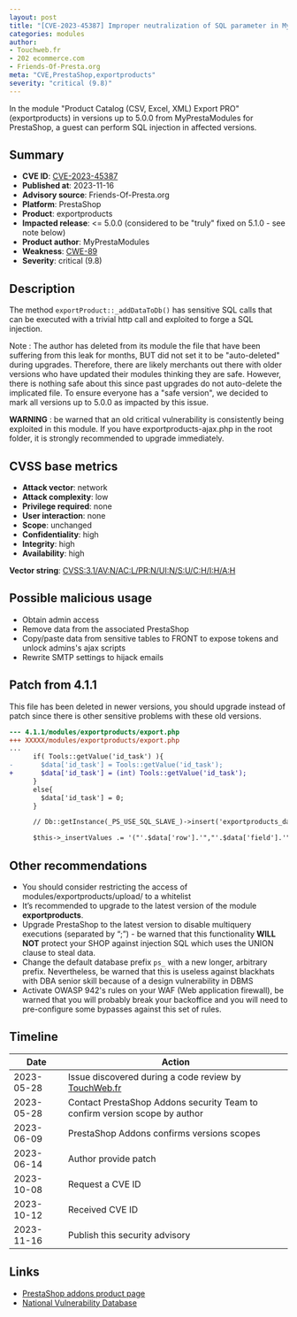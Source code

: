 ```yaml
---
layout: post
title: "[CVE-2023-45387] Improper neutralization of SQL parameter in MyPrestaModules - Product Catalog (CSV, Excel, XML) Export PRO module for PrestaShop"
categories: modules
author:
- Touchweb.fr
- 202 ecommerce.com
- Friends-Of-Presta.org
meta: "CVE,PrestaShop,exportproducts"
severity: "critical (9.8)"
---
```


In the module "Product Catalog (CSV, Excel, XML) Export PRO" (exportproducts) in versions up to 5.0.0 from MyPrestaModules for PrestaShop, a guest can perform SQL injection in affected versions.

## Summary

* **CVE ID**: [CVE-2023-45387](https://cve.mitre.org/cgi-bin/cvename.cgi?name=CVE-2023-45387)
* **Published at**: 2023-11-16
* **Advisory source**: Friends-Of-Presta.org
* **Platform**: PrestaShop
* **Product**: exportproducts
* **Impacted release**: <= 5.0.0 (considered to be "truly" fixed on 5.1.0 - see note below)
* **Product author**: MyPrestaModules
* **Weakness**: [CWE-89](https://cwe.mitre.org/data/definitions/89.html)
* **Severity**: critical (9.8)

## Description

The method `exportProduct::_addDataToDb()` has sensitive SQL calls that can be executed with a trivial http call and exploited to forge a SQL injection.

Note : The author has deleted from its module the file that have been suffering from this leak for months, BUT did not set it to be "auto-deleted" during upgrades. Therefore, there are likely merchants out there with older versions who have updated their modules thinking they are safe. However, there is nothing safe about this since past upgrades do not auto-delete the implicated file. To ensure everyone has a "safe version", we decided to mark all versions up to 5.0.0 as impacted by this issue.

**WARNING** : be warned that an old critical vulnerability is consistently being exploited in this module. If you have exportproducts-ajax.php in the root folder, it is strongly recommended to upgrade immediately.

## CVSS base metrics

* **Attack vector**: network
* **Attack complexity**: low
* **Privilege required**: none
* **User interaction**: none
* **Scope**: unchanged
* **Confidentiality**: high
* **Integrity**: high
* **Availability**: high

**Vector string**: [CVSS:3.1/AV:N/AC:L/PR:N/UI:N/S:U/C:H/I:H/A:H](https://nvd.nist.gov/vuln-metrics/cvss/v3-calculator?vector=AV:N/AC:L/PR:N/UI:N/S:U/C:H/I:H/A:H)

## Possible malicious usage

* Obtain admin access
* Remove data from the associated PrestaShop
* Copy/paste data from sensitive tables to FRONT to expose tokens and unlock admins's ajax scripts
* Rewrite SMTP settings to hijack emails

## Patch from 4.1.1

This file has been deleted in newer versions, you should upgrade instead of patch since there is other sensitive problems with these old versions.

```diff
--- 4.1.1/modules/exportproducts/export.php
+++ XXXXX/modules/exportproducts/export.php
...
      if( Tools::getValue('id_task') ){
-       $data['id_task'] = Tools::getValue('id_task');
+       $data['id_task'] = (int) Tools::getValue('id_task');
      }
      else{
        $data['id_task'] = 0;
      }

      // Db::getInstance(_PS_USE_SQL_SLAVE_)->insert('exportproducts_data', $data);

      $this->_insertValues .= '("'.$data['row'].'","'.$data['field'].'","'.$data['value'].'","'.$data['id_task'].'"),';
```

## Other recommendations

* You should consider restricting the access of modules/exportproducts/upload/ to a whitelist
* It’s recommended to upgrade to the latest version of the module **exportproducts**.
* Upgrade PrestaShop to the latest version to disable multiquery executions (separated by “;”) - be warned that this functionality **WILL NOT** protect your SHOP against injection SQL which uses the UNION clause to steal data.
* Change the default database prefix `ps_` with a new longer, arbitrary prefix. Nevertheless, be warned that this is useless against blackhats with DBA senior skill because of a design vulnerability in DBMS
* Activate OWASP 942's rules on your WAF (Web application firewall), be warned that you will probably break your backoffice and you will need to pre-configure some bypasses against this set of rules.


## Timeline

| Date | Action |
|--|--|
| 2023-05-28 | Issue discovered during a code review by [TouchWeb.fr](https://www.touchweb.fr) |
| 2023-05-28 | Contact PrestaShop Addons security Team to confirm version scope by author |
| 2023-06-09 | PrestaShop Addons confirms versions scopes |
| 2023-06-14 | Author provide patch |
| 2023-10-08 | Request a CVE ID |
| 2023-10-12 | Received CVE ID |
| 2023-11-16 | Publish this security advisory |


## Links

* [PrestaShop addons product page](https://addons.prestashop.com/en/data-import-export/18662-product-catalog-csv-excel-xml-export-pro.html)
* [National Vulnerability Database](https://nvd.nist.gov/vuln/detail/CVE-2023-45387)
